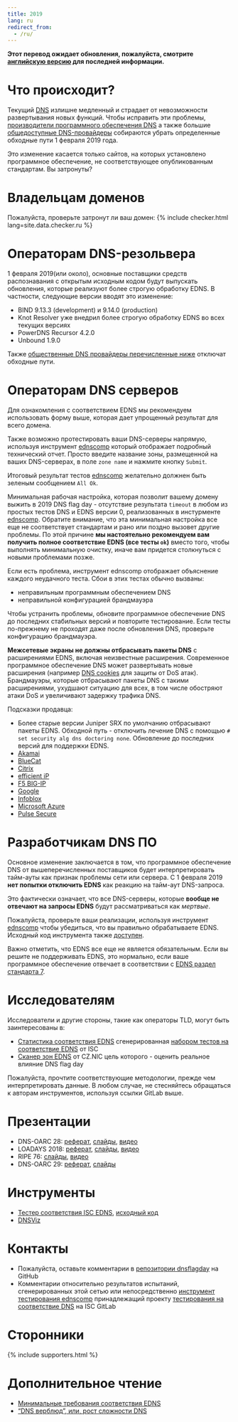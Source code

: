 ```yaml
---
title: 2019
lang: ru
redirect_from:
  - /ru/
---
```


**Этот перевод ожидает обновления, пожалуйста, смотрите [английскую версию](/en/) для последней информации.**

Что происходит?
==================
Текущий [DNS](https://ru.wikipedia.org/wiki/DNS) излишне медленный и страдает от невозможности развертывания новых функций. Чтобы исправить эти проблемы, [производители программного обеспечения DNS](#supporters) а также большие [общедоступные DNS-провайдеры](#supporters) собираются убрать определенные обходные пути 1 февраля 2019 года.

Это изменение касается только сайтов, на которых установлено программное обеспечение, не соответствующее опубликованным стандартам. Вы затронуты?

Владельцам доменов
=============
Пожалуйста, проверьте затронут ли ваш домен:
{% include checker.html lang=site.data.checker.ru %}

Операторам DNS-резольвера
======================

1 февраля 2019(или около), основные поставщики средств распознавания с открытым исходным кодом будут выпускать обновления, которые реализуют более строгую обработку EDNS. В частности, следующие версии вводят это изменение:

* BIND 9.13.3 (development) и 9.14.0 (production)
* Knot Resolver уже внедрил более строгую обработку EDNS во всех текущих версиях
* PowerDNS Recursor 4.2.0
* Unbound 1.9.0

Также [общественные DNS провайдеры перечисленные ниже](#supporters) отключат обходные пути.

Операторам DNS серверов
====================
Для ознакомления с соответствием EDNS мы рекомендуем использовать форму выше, которая дает упрощенный результат для всего домена.

Также возможно протестировать ваши DNS-серверы напрямую, используя инструмент [ednscomp](https://ednscomp.isc.org/ednscomp) который отображает подробный технический отчет. Просто введите название зоны, размещенной на ваших DNS-серверах, в поле `zone name` и нажмите кнопку `Submit`.

Итоговый результат тестов [ednscomp](https://ednscomp.isc.org/ednscomp) желательно должнен быть зеленым сообщением `All Ok`.

Минимальная рабочая настройка, которая позволит вашему домену выжить в 2019 DNS flag day - отсутствие результата `timeout` в любом из простых тестов DNS и EDNS версии 0, реализованных в инстурменте [ednscomp](https://ednscomp.isc.org/ednscomp). Обратите внимание, что эта минимальная настройка все еще не соответствует стандартам и рано или поздно вызовет другие проблемы. По этой причине **мы настоятельно рекомендуем вам получить полное соответствие EDNS (все тесты `ok`)** вместо того, чтобы выполнять минимальную очистку, иначе вам придется столкнуться с новыми проблемами позже.

Если есть проблема, инструмент ednscomp отображает объяснение каждого неудачного теста. Сбои в этих тестах обычно вызваны:

* неправильным программным обеспечением DNS
* неправильной конфигурацией брандмауэра

Чтобы устранить проблемы, обновите программное обеспечение DNS до последних стабильных версий и повторите тестирование. Если тесты по-прежнему не проходят даже после обновления DNS, проверьте конфигурацию брандмауэра.

**Межсетевые экраны не должны отбрасывать пакеты DNS** с расширениями EDNS, включая неизвестные расширения. Современное программное обеспечение DNS может развертывать новые расширения (например [DNS cookies](https://tools.ietf.org/html/rfc7873) для защиты от DoS атак). Брандмауэры, которые отбрасывают пакеты DNS с такими расширениями, ухудшают ситуацию для всех, в том числе обостряют атаки DoS и увеличивают задержку трафика DNS.

Подсказки продавца:

* Более старые версии Juniper SRX по умолчанию отбрасывают пакеты EDNS. Обходной путь - отключить лечение DNS с помощью `# set security alg dns doctoring none`. Обновление до последних версий для поддержки EDNS.
* [Akamai](https://community.akamai.com/customers/s/article/CloudSecurityDNSFlagDayandAkamai20190115151216?language=en_US)
* [BlueCat](https://www.bluecatnetworks.com/blog/dns-flag-day-is-coming-and-bluecat-is-ready/)
* [Citrix](https://support.citrix.com/article/CTX241493)
* [efficient iP](http://www.efficientip.com/dns-flag-day-notes/)
* [F5 BIG-IP](https://support.f5.com/csp/article/K07808381?sf206085287=1)
* [Google](https://groups.google.com/d/msg/public-dns-announce/-qaRKDV9InA/CsX-2fJpBAAJ)
* [Infoblox](https://community.infoblox.com/t5/Community-Blog/DNS-Flag-Day/ba-p/15843?es_p=8449211)
* [Microsoft Azure](https://azure.microsoft.com/en-us/updates/azure-dns-flag-day/)
* [Pulse Secure](https://kb.pulsesecure.net/articles/Pulse_Secure_Article/KB43996)

Разработчикам DNS ПО
=======================
Основное изменение заключается в том, что программное обеспечение DNS от вышеперечисленных поставщиков будет интерпретировать тайм-ауты как признак проблемы сети или сервера. С 1 февраля 2019 **нет попытки отключить EDNS** как реакцию на тайм-аут DNS-запроса.

Это фактически означает, что все DNS-серверы, которые **вообще не отвечают на запросы EDNS** будут рассматриваться как *мертвые*.

Пожалуйста, проверьте ваши реализации, используя инструмент [ednscomp](https://ednscomp.isc.org/ednscomp) чтобы убедиться, что вы правильно обрабатываете EDNS. Исходный код инструмента также [доступен](https://gitlab.isc.org/isc-projects/DNS-Compliance-Testing).

Важно отметить, что EDNS все еще не является обязательным. Если вы решите не поддерживать EDNS, это нормально, если ваше программное обеспечение отвечает в соответствии с [EDNS раздел стандарта 7](https://tools.ietf.org/html/rfc6891#section-7).

Исследователям
===========
Исследователи и другие стороны, такие как операторы TLD, могут быть заинтересованы в:

* [Статистика соответствия EDNS](https://ednscomp.isc.org/) сгенерированная [набором тестов на соответствие EDNS](https://gitlab.isc.org/isc-projects/DNS-Compliance-Testing) от ISC
* [Сканер зон EDNS](https://gitlab.labs.nic.cz/knot/edns-zone-scanner/) от CZ.NIC цель которого - оценить реальное влияние DNS flag day

Пожалуйста, прочтите соответствующие методологии, прежде чем интерпретировать данные. В любом случае, не стесняйтесь обращаться к авторам инструментов, используя ссылки GitLab выше.

Презентации
=============

* DNS-OARC 28: [реферат](https://indico.dns-oarc.net/event/28/contributions/515/), [слайды](https://indico.dns-oarc.net/event/28/contributions/515/attachments/490/799/Removing_EDNS_Workarounds.pdf), [видео](https://www.youtube.com/watch?v=9YYH8JFH_bY&feature=youtu.be&t=5198)
* LOADAYS 2018: [реферат](http://loadays.org/pages/dnsupdate.html), [слайды](http://loadays.org/files/plexis-edns-workaround-removal-loadays-2018.pdf), [видео](https://www.youtube.com/watch?v=OXbbH0ORmSY)
* RIPE 76: [слайды](https://ripe76.ripe.net/presentations/159-edns.pdf), [видео](https://ripe76.ripe.net/archives/video/161)
* DNS-OARC 29: [реферат](https://indico.dns-oarc.net/event/29/contributions/662/), [слайды](https://indico.dns-oarc.net/event/29/contributions/662/attachments/634/1063/EDNS_Flag_Day_-_OARC29.pdf)

Инструменты
=====

 * [Тестер соответствия ISC EDNS](https://ednscomp.isc.org/), [исходный код](https://gitlab.isc.org/isc-projects/DNS-Compliance-Testing)
 * [DNSViz](http://dnsviz.net/)

Контакты
========

 * Пожалуйста, оставьте комментарии в [репозитории dnsflagday](https://github.com/dns-violations/dnsflagday/issues) на GitHub
 * Комментарии относительно результатов испытаний, сгенерированных этой сетью или непосредственно [инструмент тестирования ednscomp](https://ednscomp.isc.org/ednscomp) принадлежащий проекту [тестирования на соответствие DNS](https://gitlab.isc.org/isc-projects/DNS-Compliance-Testing) на ISC GitLab

Сторонники
==========
{% include supporters.html %}

Дополнительное чтение
==================
 * [Минимальные требования соответствия EDNS](https://datatracker.ietf.org/doc/draft-spacek-edns-camel-diet/)
 * [“DNS верблюд”, или, рост сложности DNS](https://blog.powerdns.com/2018/03/22/the-dns-camel-or-the-rise-in-dns-complexit/)
